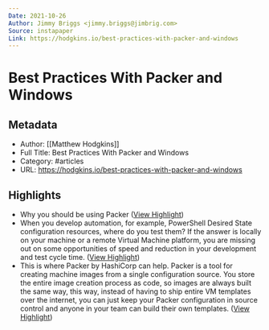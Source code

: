 ```yaml
---
Date: 2021-10-26
Author: Jimmy Briggs <jimmy.briggs@jimbrig.com>
Source: instapaper
Link: https://hodgkins.io/best-practices-with-packer-and-windows
---
```

# Best Practices With Packer and Windows

## Metadata
- Author: [[Matthew Hodgkins]]
- Full Title: Best Practices With Packer and Windows
- Category: #articles
- URL: https://hodgkins.io/best-practices-with-packer-and-windows

## Highlights
- Why you should be using Packer ([View Highlight](https://instapaper.com/read/1430577441/17062482))
- When you develop automation, for example, PowerShell Desired State configuration resources, where do you test them?
  If the answer is locally on your machine or a remote Virtual Machine platform, you are missing out on some opportunities of speed and reduction in your development and test cycle time. ([View Highlight](https://instapaper.com/read/1430577441/17062484))
- This is where Packer by HashiCorp can help. Packer is a tool for creating machine images from a single configuration source. You store the entire image creation process as code, so images are always built the same way, this way, instead of having to ship entire VM templates over the internet, you can just keep your Packer configuration in source control and anyone in your team can build their own templates. ([View Highlight](https://instapaper.com/read/1430577441/17062487))

